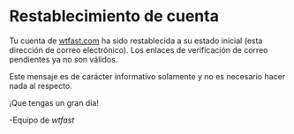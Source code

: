 # Restablecimiento de cuenta
Tu cuenta de [wtfast.com](https://wtfast.com) ha sido restablecida a su estado inicial (esta dirección de correo electrónico). Los enlaces de verificación de correo pendientes ya no son válidos.

Este mensaje es de carácter informativo solamente y no es necesario hacer nada al respecto.

¡Que tengas un gran día!

-Equipo de *wtfast*
